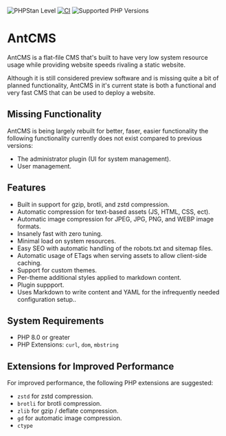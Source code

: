 ![PHPStan Level](https://img.shields.io/badge/PHPStan-level%205-brightgreen)
[![CI](https://github.com/AntCMS-org/AntCMS/actions/workflows/ci.yml/badge.svg)](https://github.com/AntCMS-org/AntCMS/actions/workflows/ci.yml)
![Supported PHP Versions](https://img.shields.io/badge/PHP%20Versions-8.0%7C8.1%7C8.2%7C8.3-brightgreen)

# AntCMS

AntCMS is a flat-file CMS that's built to have very low system resource usage while providing website speeds rivaling a static website.

Although it is still considered preview software and is missing quite a bit of planned functionality, AntCMS in it's current state is both a functional and very fast CMS that can be used to deploy a website.

## Missing Functionality

AntCMS is being largely rebuilt for better, faser, easier functionality the following functionality currently does not exist compared to previous versions:

 - The administrator plugin (UI for system management).
 - User management.

## Features

 - Built in support for gzip, brotli, and zstd compression.
 - Automatic compression for text-based assets (JS, HTML, CSS, ect).
 - Automatic image compression for JPEG, JPG, PNG, and WEBP image formats.
 - Insanely fast with zero tuning.
 - Minimal load on system resources.
 - Easy SEO with automatic handling of the robots.txt and sitemap files.
 - Automatic usage of ETags when serving assets to allow client-side caching.
 - Support for custom themes.
 - Per-theme additional styles applied to markdown content.
 - Plugin suppport.
 - Uses Markdown to write content and YAML for the infrequently needed configuration setup..

## System Requirements

 - PHP 8.0 or greater
 - PHP Extensions: `curl`, `dom`, `mbstring`

## Extensions for Improved Performance

For improved performance, the following PHP extensions are suggested:

 - `zstd` for zstd compression.
 - `brotli` for brotli compression.
 - `zlib` for gzip / deflate compression.
 - `gd` for automatic image compression.
 - `ctype`
